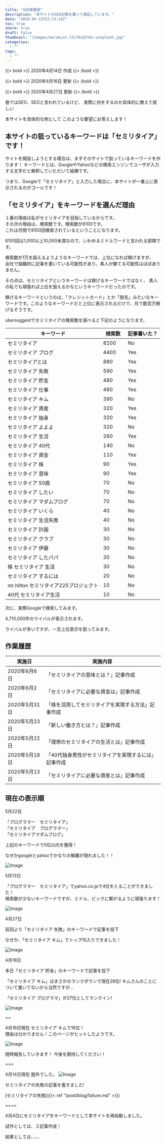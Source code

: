 ```yaml
---
title: "SEO実験室"
description: "本サイトのSEO対策を書いて検証しています。"
date: "2020-04-13T22:13:14Z"
toc: true
share: true
draft: false
thumbnail: "/images/merakist-l5if0iQfV4c-unsplash.jpg"
categories:
  - ""
tags:
  - ""
---
```


{{< bold >}}
2020年4月14日 作成 
{{< /bold >}}

{{< bold >}}
2020年4月16日 更新
{{< /bold >}}

{{< bold >}}
2020年4月27日 更新
{{< /bold >}}

巷ではSEO、SEOと言われているけど、
実際に何をするのか具体的に教えて欲しい

本サイトを具体的な例として
このような要望にお答えします！

<!--more-->

## 本サイトの狙っているキーワードは「セミリタイア」です！

サイトを開設しようとする場合は、まずそのサイトで狙っているキーワードを作ります！
キーワードとは、GoogleやYahooなどの検索エンジンでユーザが入力する文字だと解釈していただいて結構です。

つまり、Googleで「セミリタイア」と入力した場合に、本サイトが一番上に表示されるのがゴールです！

## 「セミリタイア」をキーワードを選んだ理由

１番の理由は私がセミリタイアを目指しているからです。  
その次の理由は、検索数です。検索数が8100です。  
これは月間で8100回検索されているということになります。  

8100回は1,000以上10,000未満なので、いわゆるミドルワードと言われる部類です。  

検索数が1万を超えるようようなキーワードでは、上位になれば稼げますが、  
会社で組織的に記事を書いている可能性があり、素人が勝てる可能性はほぼありません。

その点は、セミリタイアというキーワードは稼げるキーワードではなく、
素人の私でも頑張れば上位を狙えるかなというキーワードだったのです。

稼げるキーワードというのは、「クレジットカード」とか「脱毛」みたいなキーワードです。このようなキーワードだと上位に表示されるだけで、月で数百万稼げるそうです。

ubersuggestでセミリタイアの検索数を調べると下記のようになります。

| キーワード | 検索数　| 記事書いた？ |
| --- | --- | --- |
| セミリタイア	| 8100 | No　|
| セミリタイア ブログ	| 4400 | Yes |
| セミリタイアとは	| 880 | Yes |
| セミリタイア 失敗	| 590 | Yes |
| セミリタイア 貯金	| 480 | Yes |
| セミリタイア   仕事	| 480 | Yes |
| セミリタイア   キム	| 390 | No |
| セミリタイア   資産	| 320 | Yes |
| セミリタイア   独身	| 320 | Yes |
| セミリタイア   よよよ	| 320 | No |
| セミリタイア  生活	| 260 | Yes |
| セミリタイア  40代	| 140 |  No |
| セミリタイア  資金	| 110 | Yes |
| セミリタイア  株	| 90 | Yes |
| セミリタイア  意味	| 90 | Yes |
| セミリタイア  50歳	| 70 | No |
| セミリタイア  したい 	| 70 | No |
| セミリタイア  マダムブログ	| 70 | No |
| セミリタイア  いくら	| 40 | No |
| セミリタイア  生活失敗	| 40 | No |
| セミリタイア  計画	| 30 | No |
| セミリタイア  クラブ	| 30 | No |
| セミリタイア  伊藤	| 30 | No |
| セミリタイア  したパパ	| 30 | No |
| 株 セミリタイア  生活	| 30 | No |
| セミリタイア  するには	| 20 | No |
| mr.hilton セミリタイア225プロジェクト	| 10 | No |
| 40代 セミリタイア生活	| 10 | No |

次に、実際Googleで検索してみます。

4,710,000件のライバルが表示されます。

ライバルが多いですが、一旦上位表示を狙ってみます。

## 作業履歴

| 実施日 | 実施内容 |
| --- | --- |
| 2020年6月6日 | 「セミリタイアの意味とは？」記事作成 |
| 2020年6月2日 | 「セミリタイアに必要な資金は」記事作成 |
| 2020年5月31日	| 「株を活用してセミリタイアを実現する方法」記事作成 |
| 2020年5月23日	| 「新しい働き方とは？」記事作成 |
| 2020年5月22日	| 「理想のセミリタイアの生活とは」記事作成 |
| 2020年5月18日	| 「40代独身男性がセミリタイアを実現するには」記事作成 |
| 2020年5月13日	| 「セミリタイアに必要な資産とは」記事作成 |

## 現在の表示順

5月22日

「プログラマー　セミリタイア」  
「セミリタイア　プログラマー」  
「セミリタイアマダムブログ」  

上記のキーワードで5位以内を獲得！

なぜかgoogleとyahooでかなりの解離が現れました！！

![Image](/images/検索順位6.png)

5月13日

「プログラマー　セミリタイア」でyahoo.co.jpで4位をとることができました！  
検索数が少ないキーワードですが、ミドル、ビックに繋がるように頑張ります！

![Image](/images/検索順位5.png)

4月27日

前回より「セミリタイア 失敗」のキーワードで記事を投下

なぜか、「セミリタイア キム」でトップ10入りできました！

![Image](/images/検索順位4.png)

4月18日

本日「セミリタイア 貯金」のキーワードで記事を投下

「セミリタイア キム」はまさかのランクダウンで現在28位! キムさんのことについて書いてないから当然ですが...

「セミリタイア プログラマ」が27位としてランクイン!

![Image](/images/検索順位3.png) 

==

4月16日現在 セミリタイア キムで16位！  
理由は分かりません！このページがヒットしたようです。

![Image](/images/検索順位2.png) 

随時報告していきます！
今後を期待してください！

===

4月14日現在 圏外でした。
![Image](/images/検索順位1.png) 

セミリタイアの失敗の記事を書きました!

[セミリタイアの失敗]({{< ref "/post/blog/failure.md" >}})  

====

4月4日にセミリタイアをキーワードとして本サイトを再始動しました。  

試作としては、２記事作成！

結果としては、、、、








